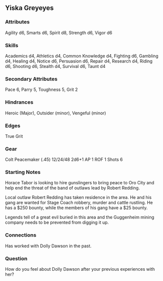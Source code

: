 ## Yiska Greyeyes

### Attributes
Agility d6, Smarts d6, Spirit d8, Strength d6, Vigor d6

### Skills
Academics d4, Athletics d4, Common Knowledge d4, Fighting d6, Gambling d4, Healing d4, Notice d6, Persuasion d6, Repair d4, Research d4, Riding d6, Shooting d6, Stealth d4, Survival d6, Taunt d4

### Secondary Attributes
Pace 6, Parry 5, Toughness 5, Grit 2

### Hindrances
Heroic (Major), Outsider (minor), Vengeful (minor)

### Edges
True Grit

### Gear
Colt Peacemaker (.45) 12/24/48 2d6+1 AP 1 ROF 1 Shots 6

### Starting Notes

Horace Tabor is looking to hire gunslingers to bring peace to Oro City and help end the threat of the band of outlaws lead by Robert Redding.

Local outlaw Robert Redding has taken residence in the area. He and his gang are wanted for Stage Coach robbery, murder and cattle rustling. He has a $250 bounty, while the members of his gang have a $25 bounty.

Legends tell of a great evil buried in this area and the Guggenheim mining company needs to be prevented from digging it up.

### Connections

Has worked with Dolly Dawson in the past.

### Question

How do you feel about Dolly Dawson after your previous experiences with her?